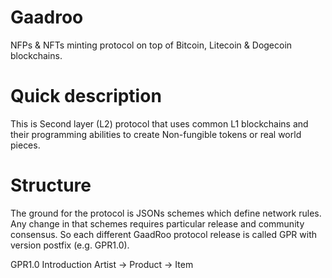 # Gaadroo
NFPs & NFTs minting protocol on top of Bitcoin, Litecoin & Dogecoin blockchains.

# Quick description
This is Second layer (L2) protocol that uses common L1 blockchains and their programming abilities to create Non-fungible tokens or real world pieces.

# Structure
The ground for the protocol is JSONs schemes which define network rules. Any change in that schemes requires particular release and community consensus. So each different GaadRoo protocol release is called GPR with version postfix (e.g. GPR1.0).

GPR1.0 Introduction
Artist -> Product -> Item
